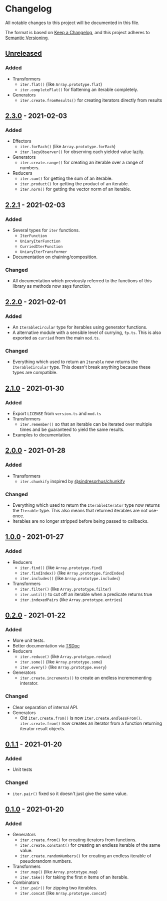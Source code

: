 # Changelog

All notable changes to this project will be documented in this file.

The format is based on [Keep a Changelog](https://keepachangelog.com/en/1.0.0/),
and this project adheres to
[Semantic Versioning](https://semver.org/spec/v2.0.0.html).

## [Unreleased]

### Added

- Transformers
  - `iter.flat()` (like `Array.prototype.flat`)
  - `iter.completeFlat()` for flattening an iterable completely.
- Generators
  - `iter.create.fromResults()` for creating iterators directly from results

## [2.3.0] - 2021-02-03

### Added

- Effectors
  - `iter.forEach()` (like `Array.prototype.forEach`)
  - `iter.lazyObserver()` for observing each yielded value lazily.
- Generators
  - `iter.create.range()` for creating an iterable over a range of numbers.
- Reducers
  - `iter.sum()` for getting the sum of an iterable.
  - `iter.product()` for getting the product of an iterable.
  - `iter.norm()` for getting the vector norm of an iterable.

## [2.2.1] - 2021-02-03

### Added

- Several types for `iter` functions.
  - `IterFunction`
  - `UniaryIterFunction`
  - `CurriedIterFunction`
  - `UniaryIterTransformer`
- Documentation on chaining/composition.

### Changed

- All documentation which previously referred to the functions of this library
  as methods now says function.

## [2.2.0] - 2021-02-01

### Added

- An `IterableCircular` type for iterables using generator functions.
- A alternative module with a sensible level of currying, `fp.ts`. This is also
  exported as `curried` from the main `mod.ts`.

### Changed

- Everything which used to return an `Iterable` now returns the
  `IterableCircular` type. This doesn't break anything because these types are
  compatible.

## [2.1.0] - 2021-01-30

### Added

- Export `LICENSE` from `version.ts` and `mod.ts`
- Transformers
  - `iter.remember()` so that an iterable can be iterated over multiple times
    and be guaranteed to yield the same results.
- Examples to documentation.

## [2.0.0] - 2021-01-28

### Added

- Transformers
  - `iter.chunkify` inspired by
    [@sindresorhus/chunkify](https://ghub.io/@sindresorhus/chunkify)

### Changed

- Everything which used to return the `IterableIterator` type now returns the
  `Iterable` type. This also means that returned iterables are not use-once.
- Iterables are no longer stripped before being passed to callbacks.

## [1.0.0] - 2021-01-27

### Added

- Reducers
  - `iter.find()` (like `Array.prototype.find`)
  - `iter.findIndex()` (like `Array.prototype.findIndex`)
  - `iter.includes()` (like `Array.prototype.includes`)
- Transformers
  - `iter.filter()` (like `Array.prototype.filter`)
  - `iter.until()` to cut off an iterable when a predicate returns true
  - `iter.indexedPairs` (like `Array.prototype.entries`)

## [0.2.0] - 2021-01-22

### Added

- More unit tests.
- Better documentation via [TSDoc](https://tsdoc.org)
- Reducers
  - `iter.reduce()` (like `Array.prototype.reduce`)
  - `iter.some()` (like `Array.prototype.some`)
  - `iter.every()` (like `Array.prototype.every`)
- Generators
  - `iter.create.increments()` to create an endless incremementing interator.

### Changed

- Clear separation of internal API.
- Generators
  - Old `iter.create.from()` is now `iter.create.endlessFrom()`.
    `iter.create.from()` now creates an iterator from a function returning
    iterator result objects.

## [0.1.1] - 2021-01-20

### Added

- Unit tests

### Changed

- `iter.pair()` fixed so it doesn't just give the same value.

## [0.1.0] - 2021-01-20

### Added

- Generators
  - `iter.create.from()` for creating iterators from functions.
  - `iter.create.constant()` for creating an endless iterable of the same value.
  - `iter.create.randomNumbers()` for creating an endless iterable of
    pseudorandom numbers.
- Transformers
  - `iter.map()` (like `Array.prototype.map`)
  - `iter.take()` for taking the first _n_ items of an iterable.
- Combinators
  - `iter.pair()` for zipping two iterables.
  - `iter.concat` (like `Array.prototype.concat`)

[unreleased]:
  https://github.com/jajaperson/iterable-utilities/compare/v2.3.0...HEAD
[0.2.0]: https://github.com/jajaperson/iterable-utilities/releases/tag/v0.2.0
[0.1.1]: https://github.com/jajaperson/iterable-utilities/releases/tag/v0.1.1
[0.1.0]: https://github.com/jajaperson/iterable-utilities/releases/tag/v0.1.0
[1.0.0]: https://github.com/jajaperson/iterable-utilities/releases/tag/v1.0.0
[2.0.0]: https://github.com/jajaperson/iterable-utilities/releases/tag/v2.0.0
[2.1.0]: https://github.com/jajaperson/iterable-utilities/releases/tag/v2.1.0
[2.2.0]: https://github.com/jajaperson/iterable-utilities/releases/tag/v2.2.0
[2.2.1]: https://github.com/jajaperson/iterable-utilities/releases/tag/v2.2.1
[2.3.0]: https://github.com/jajaperson/iterable-utilities/releases/tag/v2.3.0
